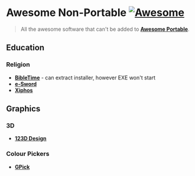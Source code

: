 
# Awesome Non-Portable [![Awesome](https://cdn.rawgit.com/sindresorhus/awesome/d7305f38d29fed78fa85652e3a63e154dd8e8829/media/badge.svg)](https://github.com/sindresorhus/awesome)

> All the awesome software that can't be added to [**Awesome Portable**](https://github.com/shnbwmn/awesome-portable).

## Education

### Religion
* [**BibleTime**](http://bibletime.info/) - can extract installer, however EXE won't start
* [**e-Sword**](http://www.e-sword.net/)
* [**Xiphos**](http://xiphos.org/)

## Graphics

### 3D
* [**123D Design**](http://www.123dapp.com/design)

### Colour Pickers
* [**GPick**](http://www.gpick.org/)
